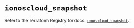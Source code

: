 # `ionoscloud_snapshot`

Refer to the Terraform Registry for docs: [`ionoscloud_snapshot`](https://registry.terraform.io/providers/ionos-cloud/ionoscloud/6.7.16/docs/resources/snapshot).
